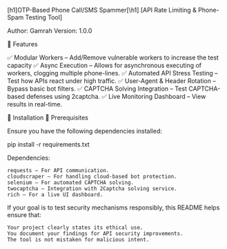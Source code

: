 [h1]OTP-Based Phone Call/SMS Spammer[\h1]
[API Rate Limiting & Phone-Spam Testing Tool]

Author: Gamrah
Version: 1.0.0

🔹 Features

✅ Modular Workers – Add/Remove vulnerable workers to increase the test capacity
✅ Async Execution – Allows for asynchronous executing of workers, clogging multiple phone-lines.
✅ Automated API Stress Testing – Test how APIs react under high traffic.
✅ User-Agent & Header Rotation – Bypass basic bot filters.
✅ CAPTCHA Solving Integration – Test CAPTCHA-based defenses using 2captcha.
✅ Live Monitoring Dashboard – View results in real-time.

🔹 Installation
📌 Prerequisites

Ensure you have the following dependencies installed:

pip install -r requirements.txt

Dependencies:

    requests – For API communication.
    cloudscraper – For handling cloud-based bot protection.
    selenium – For automated CAPTCHA solving.
    twocaptcha – Integration with 2Captcha solving service.
    rich – For a live UI dashboard.







If your goal is to test security mechanisms responsibly, this README helps ensure that:

    Your project clearly states its ethical use.
    You document your findings for API security improvements.
    The tool is not mistaken for malicious intent.
